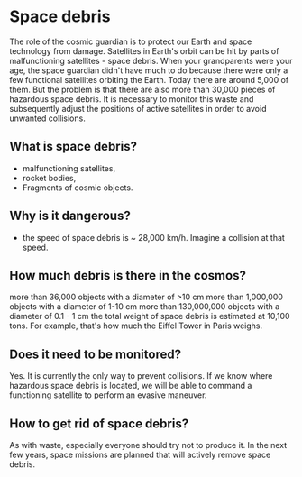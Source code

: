 # Space debris

The role of the cosmic guardian is to protect our Earth and space technology from damage. Satellites in Earth's orbit can be hit by parts of malfunctioning satellites - space debris. When your grandparents were your age, the space guardian didn't have much to do because there were only a few functional satellites orbiting the Earth. Today there are around 5,000 of them. But the problem is that there are also more than 30,000 pieces of hazardous space debris. It is necessary to monitor this waste and subsequently adjust the positions of active satellites in order to avoid unwanted collisions.

## What is space debris?

- malfunctioning satellites,
- rocket bodies,
- Fragments of cosmic objects.

## Why is it dangerous?
- the speed of space debris is ~ 28,000 km/h. Imagine a collision at that speed.
## How much debris is there in the cosmos?
more than 36,000 objects with a diameter of >10 cm
more than 1,000,000 objects with a diameter of 1-10 cm
more than 130,000,000 objects with a diameter of 0.1 - 1 cm
the total weight of space debris is estimated at 10,100 tons. For example, that's how much the Eiffel Tower in Paris weighs.
## Does it need to be monitored?
Yes. It is currently the only way to prevent collisions. If we know where hazardous space debris is located, we will be able to command a functioning satellite to perform an evasive maneuver.
## How to get rid of space debris?
As with waste, especially everyone should try not to produce it.
In the next few years, space missions are planned that will actively remove space debris.